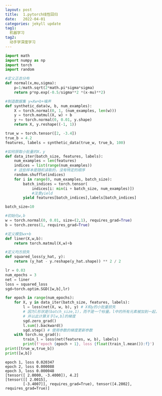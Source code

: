 ```yaml
---
layout: post
title:  1.pytorch线性回归
date:   2022-04-01
categories: jekyll update
tag1:
  机器学习
tag2:
  动手学深度学习
---
```

```python
import math
import numpy as np
import torch
import random
```


```python
#定义正态分布
def normal(x,mu,sigma):
    p=1/math.sqrt(2*math.pi*sigma*sigma)
    return p*np.exp(-0.5/sigma**2 *(x-mu)**2)

```


```python
#制造数据集 y=Xw+b+噪声
def synthetic_data(w, b, num_examples): 
    X = torch.normal(0, 1, (num_examples, len(w)))
    y = torch.matmul(X, w) + b
    y += torch.normal(0, 0.01, y.shape)
    return X, y.reshape((-1, 1))

true_w = torch.tensor([2, -3.4])
true_b = 4.2
features, labels = synthetic_data(true_w, true_b, 100)


```


```python
#如何获取小批量的X，y
def data_iter(batch_size, features, labels):
    num_examples = len(features)
    indices = list(range(num_examples))
    # 这些样本是随机读取的，没有特定的顺序
    random.shuffle(indices)
    for i in range(0, num_examples, batch_size):
        batch_indices = torch.tensor(
            indices[i: min(i + batch_size, num_examples)])
            #注意yield
        yield features[batch_indices],labels[batch_indices]

batch_size=10
```


```python
#初始化w,b
w = torch.normal(0, 0.01, size=(2,1), requires_grad=True)
b = torch.zeros(1, requires_grad=True)
```


```python
#定义模型wx+b
def liner(X,w,b):
    return torch.matmul(X,w)+b
```


```python
#定义均方损失
def squared_loss(y_hat, y): 
    return (y_hat - y.reshape(y_hat.shape)) ** 2 / 2
```


```python
lr = 0.03
num_epochs = 3
net = liner
loss = squared_loss
sgd=torch.optim.SGD([w,b],lr)

```


```python
for epoch in range(num_epochs):
    for X, y in data_iter(batch_size, features, labels):
        l = loss(net(X, w, b), y) # X和y的⼩批量损失
        # 因为l形状是(batch_size,1)，⽽不是⼀个标量。l中的所有元素被加到⼀起，
        # 并以此计算关于[w,b]的梯度
        sgd.zero_grad()
        l.sum().backward()
        sgd.step() # 使⽤参数的梯度更新参数
    with torch.no_grad():
        train_l = loss(net(features, w, b), labels)
        print(f'epoch {epoch + 1}, loss {float(train_l.mean()):f}')
print([true_w,true_b])
print([w,b])
```

    epoch 1, loss 0.020347
    epoch 2, loss 0.000088
    epoch 3, loss 0.000048
    [tensor([ 2.0000, -3.4000]), 4.2]
    [tensor([[ 2.0015],
            [-3.4007]], requires_grad=True), tensor([4.2002], requires_grad=True)]
    
